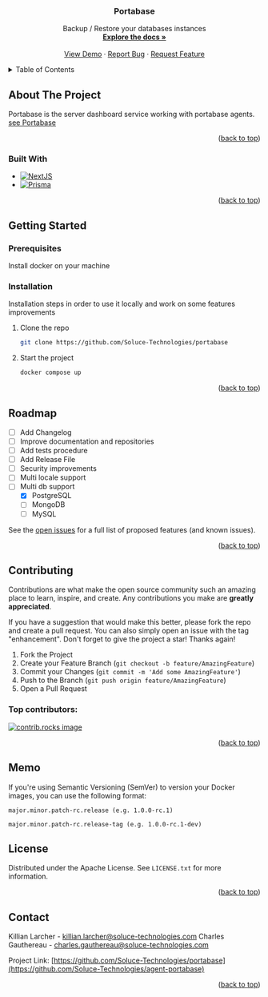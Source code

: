 <!-- PROJECT LOGO -->

[//]: # (<br />)

[//]: # (<div align="center">)

[//]: # (  <a href="https://github.com/othneildrew/Best-README-Template">)

[//]: # (    <img src="images/logo.png" alt="Logo" width="80" height="80">)

[//]: # (  </a>)

<h3 align="center">Portabase</h3>

  <p align="center">
    Backup / Restore your databases instances
    <br />
    <a href="https://portabase.io"><strong>Explore the docs »</strong></a>
    <br />
    <br />
    <a href="https://portabase.io">View Demo</a>
    ·
    <a href="https://github.com/Soluce-Technologies/portabase/issues/new?labels=bug&template=bug-report---.md">Report Bug</a>
    ·
    <a href="https://github.com/Soluce-Technologies/portabase/issues/new?labels=enhancement&template=feature-request---.md">Request Feature</a>
  </p>



<!-- TABLE OF CONTENTS -->
<details>
  <summary>Table of Contents</summary>
  <ol>
    <li>
      <a href="#about-the-project">About The Project</a>
      <ul>
        <li><a href="#built-with">Built With</a></li>
      </ul>
    </li>
    <li>
      <a href="#getting-started">Getting Started</a>
      <ul>
        <li><a href="#prerequisites">Prerequisites</a></li>
        <li><a href="#installation">Installation</a></li>
      </ul>
    </li>
    <li><a href="#usage">Usage</a></li>
    <li><a href="#roadmap">Roadmap</a></li>
    <li><a href="#contributing">Contributing</a></li>
    <li><a href="#license">License</a></li>
    <li><a href="#contact">Contact</a></li>
    <li><a href="#acknowledgments">Acknowledgments</a></li>
  </ol>
</details>


<!-- ABOUT THE PROJECT -->
## About The Project

Portabase is the server dashboard service working with portabase agents.
<a href="https://github.com/Soluce-Technologies/portabase">see Portabase</a>

<p align="right">(<a href="#readme-top">back to top</a>)</p>



### Built With

* [![NextJS][NextJS]][NextJS-url]
* [![Prisma][Prisma]][Prisma-url]


<p align="right">(<a href="#readme-top">back to top</a>)</p>



<!-- GETTING STARTED -->
## Getting Started

### Prerequisites

Install docker on your machine

### Installation

Installation steps in order to use it locally and work on some features improvements

1. Clone the repo
   ```sh
   git clone https://github.com/Soluce-Technologies/portabase
   ```
3. Start the project
   ```sh
   docker compose up 
   ```

<p align="right">(<a href="#readme-top">back to top</a>)</p>


<!-- ROADMAP -->
## Roadmap

- [ ] Add Changelog
- [ ] Improve documentation and repositories
- [ ] Add tests procedure
- [ ] Add Release File
- [ ] Security improvements
- [ ] Multi locale support
- [ ] Multi db support
    - [x] PostgreSQL
    - [ ] MongoDB
    - [ ] MySQL

See the [open issues](https://github.com/Soluce-Technologies/portabase/issues) for a full list of proposed features (and known issues).

<p align="right">(<a href="#readme-top">back to top</a>)</p>



<!-- CONTRIBUTING -->
## Contributing

Contributions are what make the open source community such an amazing place to learn, inspire, and create. Any contributions you make are **greatly appreciated**.

If you have a suggestion that would make this better, please fork the repo and create a pull request. You can also simply open an issue with the tag "enhancement".
Don't forget to give the project a star! Thanks again!

1. Fork the Project
2. Create your Feature Branch (`git checkout -b feature/AmazingFeature`)
3. Commit your Changes (`git commit -m 'Add some AmazingFeature'`)
4. Push to the Branch (`git push origin feature/AmazingFeature`)
5. Open a Pull Request

### Top contributors:

<a href="https://github.com/Soluce-Technologies/portabase/graphs/contributors">
  <img src="https://contrib.rocks/image?repo=Soluce-Technologies/portabase" alt="contrib.rocks image" />
</a>

<p align="right">(<a href="#readme-top">back to top</a>)</p>


## Memo

If you're using Semantic Versioning (SemVer) to version your Docker images, you can use the following format:

```major.minor.patch-rc.release (e.g. 1.0.0-rc.1)```

```major.minor.patch-rc.release-tag (e.g. 1.0.0-rc.1-dev)```


<!-- LICENSE -->
## License

Distributed under the  Apache License. See `LICENSE.txt` for more information.

<p align="right">(<a href="#readme-top">back to top</a>)</p>


<!-- CONTACT -->
## Contact

Killian Larcher - killian.larcher@soluce-technologies.com
Charles Gauthereau - charles.gauthereau@soluce-technologies.com

Project Link: [https://github.com/Soluce-Technologies/portabase](https://github.com/Soluce-Technologies/agent-portabase)

<p align="right">(<a href="#readme-top">back to top</a>)</p>

<!-- MARKDOWN LINKS & IMAGES -->
<!-- https://www.markdownguide.org/basic-syntax/#reference-style-links -->

[NextJS]: https://img.shields.io/badge/next.js-000000?style=for-the-badge&logo=nextdotjs&logoColor=white
[Prisma]: https://img.shields.io/badge/Prisma-3982CE?style=for-the-badge&logo=Prisma&logoColor=white
[Prisma-url]: https://www.prisma.io/
[NextJS-url]: https://nextjs.org/